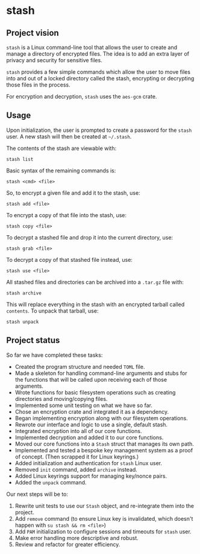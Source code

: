 # stash

## Project vision

`stash` is a Linux command-line tool that allows the user to create and manage a directory of encrypted files. The idea is to add an extra layer of privacy and security for sensitive files.

`stash` provides a few simple commands which allow the user to move files into and out of a locked directory called the stash, encrypting or decrypting those files in the process.

For encryption and decryption, `stash` uses the `aes-gcm` crate.

## Usage

Upon initialization, the user is prompted to create a password for the `stash` user. A new stash will then be created at `~/.stash`.

The contents of the stash are viewable with:

	stash list

Basic syntax of the remaining commands is:

	stash <cmd> <file>

So, to encrypt a given file and add it to the stash, use:

	stash add <file>

To encrypt a copy of that file into the stash, use:

	stash copy <file>

To decrypt a stashed file and drop it into the current directory, use:

	stash grab <file>

To decrypt a copy of that stashed file instead, use:

	stash use <file>

All stashed files and directories can be archived into a `.tar.gz` file with:
```
stash archive
```
This will replace everything in the stash with an encrypted tarball called `contents`. To unpack that tarball, use:
```
stash unpack
```
## Project status

So far we have completed these tasks:
- Created the program structure and needed `TOML` file.
- Made a skeleton for handling command-line arguments and stubs for the functions that will be called upon receiving each of those arguments.
- Wrote functions for basic filesystem operations such as creating directories and moving/copying files.
- Implemented some unit testing on what we have so far.
- Chose an encryption crate and integrated it as a dependency.
- Began implementing encryption along with our filesystem operations.
- Rewrote our interface and logic to use a single, default stash.
- Integrated encryption into all of our core functions.
- Implemented decryption and added it to our core functions.
- Moved our core functions into a `Stash` struct that manages its own path.
- Implemented and tested a bespoke key management system as a proof of concept. (Then scrapped it for Linux keyrings.)
- Added initialization and authentication for `stash` Linux user.
- Removed `init` command, added `archive` instead.
- Added Linux keyrings support for managing key/nonce pairs.
- Added the `unpack` command.

Our next steps will be to:

1. Rewrite unit tests to use our `Stash` object, and re-integrate them into the project.
2. Add `remove` command (to ensure Linux key is invalidated, which doesn't happen with `su stash && rm <file>`)
3. Add `PAM` initialization to configure sessions and timeouts for `stash` user.
4. Make error handling more descriptive and robust.
5. Review and refactor for greater efficiency.

